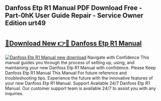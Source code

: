 ## Danfoss Etp R1 Manual PDF Download Free - Part-0hK User Guide Repair - Service Owner Edition urt49

# <h2><a href="http://bc26963.oget.top/?id=Danfoss+Etp+R1+Manual">🔗Download New 👉🔴 Danfoss Etp R1 Manual</a></h2>

[![Danfoss Etp R1 Manual new download](https://i.imgur.com/5g1atiW.png)](http://bc26963.oget.top/?id=Danfoss+Etp+R1+Manual)
Navigate with Confidence This manual guides you through the process of setting up, using, and maintaining your new Danfoss Etp R1 Manual with confidence. Please Keep Danfoss Etp R1 Manual This Manual For future reference and troubleshooting tips. Experience the future with the innovative features of your new Danfoss Etp R1 Manual. Support Available 24/7 Danfoss Etp R1 Manual. Our customer support team is available 24/7 to assist you with any inquiries.

